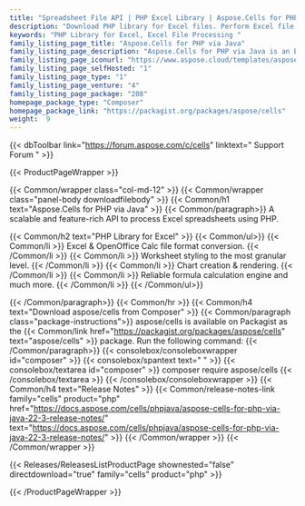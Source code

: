 ```yaml
---
title: "Spreadsheet File API | PHP Excel Library | Aspose.Cells for PHP via Java"
description: "Download PHP library for Excel files. Perform Excel file manipulation tasks as well as export Excel files to PDF, images, CSV and many other formats, without Microsoft Excel dependency. "
keywords: "PHP Library for Excel, Excel File Processing "
family_listing_page_title: "Aspose.Cells for PHP via Java"
family_listing_page_description: "Aspose.Cells for PHP via Java is an Excel Spreadsheet Processing API that allows the developers to employ the ability to read, write and manipulate Excel spreadsheets in their on PHP applications while using the JavaBridge."
family_listing_page_iconurl: "https://www.aspose.cloud/templates/aspose/App_Themes/V3/images/cells/272x272/aspose.cells-for-php-via-java-min.png"
family_listing_page_selfHosted: "1"
family_listing_page_type: "1"
family_listing_page_venture: "4"
family_listing_page_package: "208"
homepage_package_type: "Composer"
homepage_package_link: "https://packagist.org/packages/aspose/cells"
weight:  9
---
```


{{< dbToolbar link="https://forum.aspose.com/c/cells" linktext=" Support Forum " >}}


{{< ProductPageWrapper >}}

<!-- ProductPageContent-->
{{< Common/wrapper class="col-md-12" >}}
{{< Common/wrapper class="panel-body downloadfilebody" >}}
{{< Common/h1 text="Aspose.Cells for PHP via Java" >}}
{{< Common/paragraph>}}
A scalable and feature-rich API to process Excel spreadsheets using PHP.

{{< Common/h2 text="PHP Library for Excel"  >}} {{< Common/ul>}}
    {{< Common/li >}} Excel & OpenOffice Calc file format conversion. {{< /Common/li >}}
   {{< Common/li >}} Worksheet styling to the most granular level. {{< /Common/li >}}
   {{< Common/li >}} Chart creation & rendering. {{< /Common/li >}}
   {{< Common/li >}} Reliable formula calculation engine and much more. {{< /Common/li >}}
 {{< /Common/ul>}}

{{< /Common/paragraph>}}
{{< Common/hr >}}
{{< Common/h4 text="Download aspose/cells from Composer"  >}}
{{< Common/paragraph class="package-instructions">}}
aspose/cells is available on Packagist as the {{< Common/link href="https://packagist.org/packages/aspose/cells" text="aspose/cells"  >}} package. Run the following command:
{{< /Common/paragraph>}}
{{< consolebox/consoleboxwrapper id="composer" >}}
       {{< consolebox/spantext text=" " >}}
       {{< consolebox/textarea id="composer" >}} composer require aspose/cells {{< /consolebox/textarea >}}
{{< /consolebox/consoleboxwrapper >}}
{{< Common/h4 text="Release Notes"  >}}
{{< Common/release-notes-link family="cells" product="php" href="https://docs.aspose.com/cells/phpjava/aspose-cells-for-php-via-java-22-3-release-notes/" text="https://docs.aspose.com/cells/phpjava/aspose-cells-for-php-via-java-22-3-release-notes/"  >}}
{{< /Common/wrapper >}}
{{< /Common/wrapper >}}

<!-- /ProductPageContent-->



<!-- ReleasesListProductPage-->
   {{< Releases/ReleasesListProductPage shownested="false"  directdownload="true" family="cells" product="php" >}}
<!-- /ReleasesListProductPage-->

{{< /ProductPageWrapper >}}

